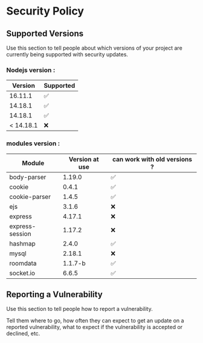 # Security Policy

## Supported Versions

Use this section to tell people about which versions of your project are
currently being supported with security updates.

### Nodejs version : 

| Version     | Supported          |
| -------     | ------------------ |
| 16.11.1     | :white_check_mark: |
| 14.18.1     | :white_check_mark: |
| 14.18.1     | :white_check_mark: |
| < 14.18.1   | :x:              |

### modules version : 

| Module      | Version at use | can work with old versions ?  |  
| -------     | ------------------ | ---------------------------------- |
| body-parser     | 1.19.0 | :white_check_mark:                           |
| cookie     | 0.4.1 | :white_check_mark:                           |
| cookie-parser     | 1.4.5 | :white_check_mark:                           |
| ejs     | 3.1.6 | :x:                           |
| express     | 4.17.1 | :x:                           |
| express-session     | 1.17.2 | :x:                           |
| hashmap     | 2.4.0 |  :white_check_mark:                           |
| mysql     | 2.18.1 |  :x:                           |
| roomdata     | 1.1.7-b |  :white_check_mark:                             |
| socket.io     | 6.6.5 |  :white_check_mark:                             |



## Reporting a Vulnerability

Use this section to tell people how to report a vulnerability.

Tell them where to go, how often they can expect to get an update on a
reported vulnerability, what to expect if the vulnerability is accepted or
declined, etc.
